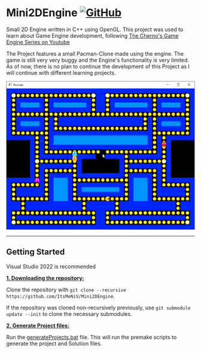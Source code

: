 # Mini2DEngine [![GitHub](https://img.shields.io/github/license/ItsMeNiV/Mini2DEngine?style=flat-square)](https://github.com/ItsMeNiv/Mini2DEngine/blob/main/LICENSE)
Small 2D Engine written in C++ using OpenGL. This project was used to learn about Game Engine development, following [The Cherno's Game Engine Series on Youtube](https://www.youtube.com/playlist?list=PLlrATfBNZ98dC-V-N3m0Go4deliWHPFwT)

The Project features a small Pacman-Clone made using the engine. The game is still very very buggy and the Engine's functionality is very limited.
As of now, there is no plan to continue the development of this Project as I will continue with different learning projects.

![Screenshot](/Resources/Screenshot_Pacman.png?raw=true "Pacman Game")

***

## Getting Started
Visual Studio 2022 is recommended

<ins>**1. Downloading the repository:**</ins>

Clone the repository with `git clone --recursive https://github.com/ItsMeNiV/Mini2DEngine`.

If the repository was cloned non-recursively previously, use `git submodule update --init` to clone the necessary submodules.

<ins>**2. Generate Project files:**</ins>

Run the [generateProjects.bat](https://github.com/ItsMeNiV/Mini2DEngine/blob/main/generateProjects.bat) file. This will run the premake scripts to generate the project and Solution files.
